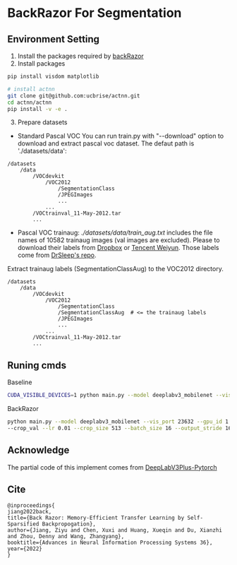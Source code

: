 # BackRazor For Segmentation

## Environment Setting

1. Install the packages required by [backRazor](https://github.com/VITA-Group/BackRazor_Neurips22)
2. Install packages
```bash
pip install visdom matplotlib

# install actnn
git clone git@github.com:ucbrise/actnn.git
cd actnn/actnn
pip install -v -e .
```

3. Prepare datasets
* Standard Pascal VOC
You can run train.py with "--download" option to download and extract pascal voc dataset. The defaut path is './datasets/data':

```
/datasets
    /data
        /VOCdevkit 
            /VOC2012 
                /SegmentationClass
                /JPEGImages
                ...
            ...
        /VOCtrainval_11-May-2012.tar
        ...
```

*  Pascal VOC trainaug: 
*./datasets/data/train_aug.txt* includes the file names of 10582 trainaug images (val images are excluded). Please to download their labels from [Dropbox](https://www.dropbox.com/s/oeu149j8qtbs1x0/SegmentationClassAug.zip?dl=0) or [Tencent Weiyun](https://share.weiyun.com/5NmJ6Rk). Those labels come from [DrSleep's repo](https://github.com/DrSleep/tensorflow-deeplab-resnet).

Extract trainaug labels (SegmentationClassAug) to the VOC2012 directory.

```
/datasets
    /data
        /VOCdevkit  
            /VOC2012
                /SegmentationClass
                /SegmentationClassAug  # <= the trainaug labels
                /JPEGImages
                ...
            ...
        /VOCtrainval_11-May-2012.tar
        ...
```

## Runing cmds

Baseline
```bash
CUDA_VISIBLE_DEVICES=1 python main.py --model deeplabv3_mobilenet --vis_port 23632 --gpu_id 0 --year 2012_aug --crop_val --lr 0.01 --crop_size 513 --batch_size 16 --output_stride 16
```

BackRazor
```bash
python main.py --model deeplabv3_mobilenet --vis_port 23632 --gpu_id 1 --year 2012_aug \
--crop_val --lr 0.01 --crop_size 513 --batch_size 16 --output_stride 16 --backRazorR 0.7
```

## Acknowledge
The partial code of this implement comes from [DeepLabV3Plus-Pytorch](https://github.com/VainF/DeepLabV3Plus-Pytorch)

## Cite
```
@inproceedings{
jiang2022back,
title={Back Razor: Memory-Efficient Transfer Learning by Self-Sparsified Backpropogation},
author={Jiang, Ziyu and Chen, Xuxi and Huang, Xueqin and Du, Xianzhi and Zhou, Denny and Wang, Zhangyang},
booktitle={Advances in Neural Information Processing Systems 36},
year={2022}
}
```
